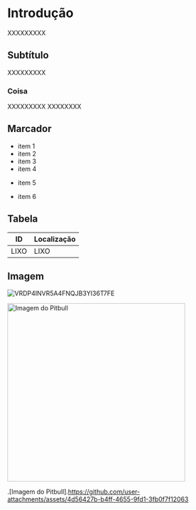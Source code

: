 # Introdução
XXXXXXXXX
## Subtítulo
XXXXXXXXX
### Coisa
XXXXXXXXX
XXXXXXXX

## Marcador
- item 1
- item 2
- item 3
- item 4
+ item 5
* item 6

## Tabela

|ID|Localização|
|--|-----------|
|LIXO|LIXO|

## Imagem
![VRDP4INVR5A4FNQJB3YI36T7FE](https://github.com/user-attachments/assets/4d56427b-b4ff-4655-9fd1-3fb0f7f12063)

<img src="https://github.com/user-attachments/assets/4d56427b-b4ff-4655-9fd1-3fb0f7f12063" alt="Imagem do Pitbull" width="400">

.[Imagem do Pitbull].https://github.com/user-attachments/assets/4d56427b-b4ff-4655-9fd1-3fb0f7f12063
